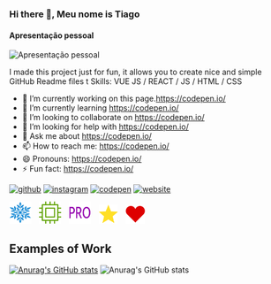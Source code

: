 ### Hi there 👋, Meu nome is Tiago
#### Apresentação pessoal
![Apresentação pessoal](https://tiagomoi.github.io/VCardeGourmet/images/profile/codigoqr1.jpeg)

I made this project just for fun, it allows you to create nice and simple GitHub Readme files t
Skills: VUE JS / REACT / JS / HTML / CSS

- 🔭 I’m currently working on this page.https://codepen.io/ 
- 🌱 I’m currently learning https://codepen.io/ 
- 👯 I’m looking to collaborate on https://codepen.io/ 
- 🤔 I’m looking for help with https://codepen.io/ 
- 💬 Ask me about https://codepen.io/ 
- 📫 How to reach me: https://codepen.io/ 
- 😄 Pronouns: https://codepen.io/ 
- ⚡ Fun fact: https://codepen.io/ 


[<img src='https://cdn.jsdelivr.net/npm/simple-icons@3.0.1/icons/github.svg' alt='github' height='40'>](https://github.com/https://github.com/tiagomoi)  [<img src='https://cdn.jsdelivr.net/npm/simple-icons@3.0.1/icons/instagram.svg' alt='instagram' height='40'>](https://www.instagram.com/https://www.instagram.com/dimaggiotiago//)  [<img src='https://cdn.jsdelivr.net/npm/simple-icons@3.0.1/icons/codepen.svg' alt='codepen' height='40'>](https://codepen.io/https://codepen.io/)  [<img src='https://cdn.jsdelivr.net/npm/simple-icons@3.0.1/icons/icloud.svg' alt='website' height='40'>](is.gd/tiagowebdesign)  

<a href='https://archiveprogram.github.com/'><img src='https://raw.githubusercontent.com/acervenky/animated-github-badges/master/assets/acbadge.gif' width='40' height='40'></a> <a href='https://docs.github.com/en/developers'><img src='https://raw.githubusercontent.com/acervenky/animated-github-badges/master/assets/devbadge.gif' width='40' height='40'></a> <a href='https://github.com/pricing'><img src='https://raw.githubusercontent.com/acervenky/animated-github-badges/master/assets/pro.gif' width='40' height='40'></a> <a href='https://stars.github.com/'><img src='https://raw.githubusercontent.com/acervenky/animated-github-badges/master/assets/starbadge.gif' width='35' height='35'></a> <a href='https://docs.github.com/en/github/supporting-the-open-source-community-with-github-sponsors'><img src='https://raw.githubusercontent.com/acervenky/animated-github-badges/master/assets/sponsorbadge.gif' width='35' height='35'></a> 
## Examples of Work
[![Anurag's GitHub stats](https://github-readme-stats.vercel.app/api?username=tiagomoi)](https://github.com/tiagomoi/github-readme-stats)
![Anurag's GitHub stats](https://github-readme-stats.vercel.app/api?tiagomoi=tiagomoi&show_icons=true)
